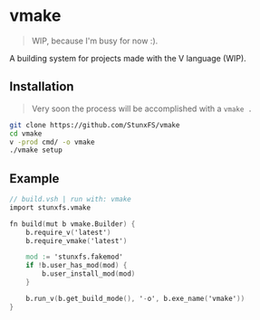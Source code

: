 # vmake

> WIP, because I'm busy for now :).

A building system for projects made with the V language (WIP).

## Installation

> Very soon the process will be accomplished with a `vmake .`

```bash
git clone https://github.com/StunxFS/vmake
cd vmake
v -prod cmd/ -o vmake
./vmake setup
```

## Example

```v
// build.vsh | run with: vmake
import stunxfs.vmake

fn build(mut b vmake.Builder) {
	b.require_v('latest')
	b.require_vmake('latest')

	mod := 'stunxfs.fakemod'
	if !b.user_has_mod(mod) {
	    b.user_install_mod(mod)
	}

	b.run_v(b.get_build_mode(), '-o', b.exe_name('vmake'))
}
```
